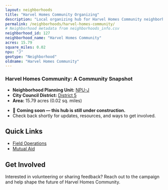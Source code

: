 ```yaml
---
layout: neighborhoods
title: "Harvel Homes Community Organizing"
description: "Local organizing hub for Harvel Homes Community neighborhood. Connect with field operations, mutual aid, and community organizing efforts."
permalink: /neighborhoods/harvel-homes-community/
# Neighborhood metadata from neighborhoods_info.csv
neighborhood_id: 127
neighborhood_name: "Harvel Homes Community"
acres: 15.79
square_miles: 0.02
npu: "J"
geotype: "Neighborhood"
oldname: "Harvel Homes Community"
---
```


### **Harvel Homes Community: A Community Snapshot**

  * **Neighborhood Planning Unit:** [NPU-J](https://www.atlantaga.gov/government/departments/city-planning/neighborhood-planning-units/neighborhood-and-npu-contacts)
  * **City Council District:** [District 5](https://citycouncil.atlantaga.gov/council-members)
  * **Area:** 15.79 acres (0.02 sq. miles)

- 🚧 **Coming soon — this hub is still under construction.**
- Check back shortly for updates, resources, and ways to get involved.

## Quick Links

- [Field Operations](./field-ops/)
- [Mutual Aid](./mutual-aid/)

## Get Involved

Interested in volunteering or sharing feedback? Reach out to the campaign and help shape the future of Harvel Homes Community.
